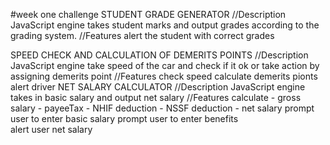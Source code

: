 #week one challenge
 STUDENT GRADE GENERATOR
 //Description
 JavaScript engine takes student marks and output grades according to the grading system.
 //Features
 alert the student with correct grades

 SPEED CHECK AND CALCULATION OF DEMERITS POINTS
 //Description 
 JavaScript engine take speed of the car and check if it ok or take action by assigning demerits point
 //Features
 check speed
 calculate demerits pionts
 alert driver
 NET SALARY CALCULATOR
 //Description 
 JavaScript engine takes in basic salary and output net salary
 //Features
 calculate - gross salary
           - payeeTax 
           - NHIF deduction
           - NSSF deduction
           - net salary
 prompt user to enter basic salary
 prompt user to enter benefits          
 alert user net salary          